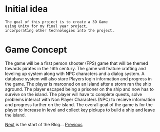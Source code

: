 # Initial idea 
	The goal of this project is to create a 3D Game 
	using Unity for my final year project,
	incorporating other technologies into the project.
	
# Game Concept
The game will be a first person shooter (FPS) game that will be themed towards pirates in the 16th century. The game will feature crafting and leveling up system along with NPC characters and a dialog system. A database system will also store Players login information and progress in the game.
The player is marooned on an island after a storm ran the ship aground. The player escaped being a prisoner on the ship and now has to survive on the island. The player will have to complete quests, solve problems interact with Non Player Characters (NPC) to recieve information and progress further on the island. The overall goal of the game is for the player to increase in level and collect key pickups to build a ship and leave the island.

[Next](?pageTwo) is the start of the Blog...
[Previous](?index) 

		
